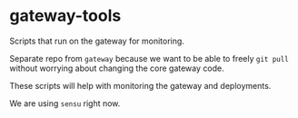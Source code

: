 # gateway-tools
Scripts that run on the gateway for monitoring.

Separate repo from `gateway` because we want to be able to freely
`git pull` without worrying about changing the core
gateway code.

These scripts will help with monitoring the gateway and deployments.

We are using `sensu` right now.
